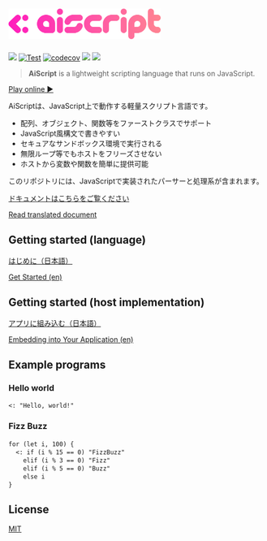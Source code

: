 <h1><img src="./aiscript.png" alt="AiScript" width="300"></h1>

[![](https://img.shields.io/npm/v/@syuilo/aiscript.svg?style=flat-square)](https://www.npmjs.com/package/@syuilo/aiscript)
[![Test](https://github.com/syuilo/aiscript/actions/workflows/test.yml/badge.svg)](https://github.com/syuilo/aiscript/actions/workflows/test.yml)
[![codecov](https://codecov.io/gh/syuilo/aiscript/branch/master/graph/badge.svg?token=R6IQZ3QJOL)](https://codecov.io/gh/syuilo/aiscript)
[![](https://img.shields.io/badge/license-MIT-444444.svg?style=flat-square)](http://opensource.org/licenses/MIT)
[![](https://img.shields.io/badge/PRs-welcome-brightgreen.svg?style=flat-square&logo=github)](http://makeapullrequest.com)

> **AiScript** is a lightweight scripting language that runs on JavaScript.

[Play online ▶](https://aiscript-dev.github.io/ja/playground.html)

AiScriptは、JavaScript上で動作する軽量スクリプト言語です。

* 配列、オブジェクト、関数等をファーストクラスでサポート
* JavaScript風構文で書きやすい
* セキュアなサンドボックス環境で実行される
* 無限ループ等でもホストをフリーズさせない
* ホストから変数や関数を簡単に提供可能

このリポジトリには、JavaScriptで実装されたパーサーと処理系が含まれます。

[ドキュメントはこちらをご覧ください](https://aiscript-dev.github.io/ja/)

[Read translated document](https://aiscript-dev.github.io/en/)

## Getting started (language)
[はじめに（日本語）](https://aiscript-dev.github.io/ja/guides/get-started.html)

[Get Started (en)](https://aiscript-dev.github.io/en/guides/get-started.html)

## Getting started (host implementation)
[アプリに組み込む（日本語）](https://aiscript-dev.github.io/ja/guides/implementation.html)

[Embedding into Your Application (en)](https://aiscript-dev.github.io/en/guides/implementation.html)

## Example programs
### Hello world
```
<: "Hello, world!"
```

### Fizz Buzz
```
for (let i, 100) {
  <: if (i % 15 == 0) "FizzBuzz"
    elif (i % 3 == 0) "Fizz"
    elif (i % 5 == 0) "Buzz"
    else i
}
```

## License
[MIT](LICENSE)
